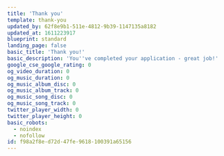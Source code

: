 ```yaml
---
title: 'Thank you'
template: thank-you
updated_by: 62f8e9b1-511e-4812-9b39-1147135a8182
updated_at: 1611223917
blueprint: standard
landing_page: false
basic_title: 'Thank you!'
basic_description: 'You''ve completed your application - great job!'
google_cse_google_rating: 0
og_video_duration: 0
og_music_duration: 0
og_music_album_disc: 0
og_music_album_track: 0
og_music_song_disc: 0
og_music_song_track: 0
twitter_player_width: 0
twitter_player_height: 0
basic_robots:
  - noindex
  - nofollow
id: f98a2f8e-d72d-47fe-9618-100391a65156
---
```

